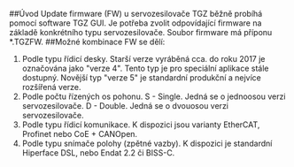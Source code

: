 ##Úvod
Update firmware (FW) u servozesilovače TGZ běžně probíhá pomocí software TGZ GUI. Je potřeba zvolit odpovídající firmware na základě konkrétního typu servozesilovače. Soubor firmware má příponu *.TGZFW.
##Možné kombinace
FW se dělí:

1) Podle typu řídicí desky. Starší verze vyráběná cca. do roku 2017 je označována jako "verze 4". Tento typ je pro speciální aplikace stále dostupný.
   Novější typ "verze 5" je standardní produkční a nejvíce rozšířená verze.   
2) Podle počtu řízených os pohonu. S - Single. Jedná se o jednoosou verzi servozesilovače. D - Double. Jedná se o dvouosou verzi servozesilovače.   
3) Podle typu řídicí komunikace. K dispozici jsou varianty EtherCAT, Profinet nebo CoE + CANOpen.   
4) Podle typu snímače polohy (zpětné vazby). K dispozici je standardní Hiperface DSL, nebo Endat 2.2 či BISS-C.   